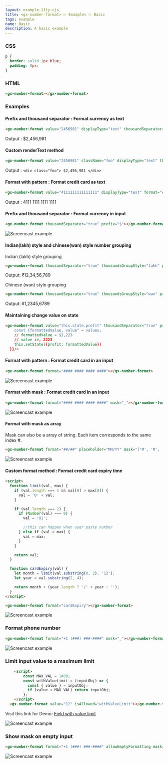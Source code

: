 ```yaml
---
layout: example.11ty.cjs
title: <gx-number-format> ⌲ Examples ⌲ Basic
tags: example
name: Basic
description: A basic example
---
```


<gx-number-format></gx-number-format>

<h3>CSS</h3>

```css
p {
  border: solid 1px blue;
  padding: 8px;
}
```

<h3>HTML</h3>

```html
<gx-number-format></gx-number-format>
```

### Examples
#### Prefix and thousand separator : Format currency as text
```html
<gx-number-format value="2456981" displayType="text" thousandSeparator="true" prefix="$"></gx-number-format>
```
Output : $2,456,981

#### Custom renderText method
```html
<gx-number-format value="2456981" className="foo" displayType="text" thousandSeparator="true" prefix="$" renderText="(value, props) => <div {...props}>{value}</div>}></gx-number-format>
```
Output : `<div class="foo"> $2,456,981 </div>`

#### Format with pattern : Format credit card as text
```html
<gx-number-format value="4111111111111111" displayType="text" format="#### #### #### ####"></gx-number-format>
```
Output : 4111 1111 1111 1111

#### Prefix and thousand separator : Format currency in input
```html
<gx-number-format thousandSeparator="true" prefix="$"></gx-number-format>
```
![Screencast example](https://i.imgur.com/d0P2Db1.gif)

#### Indian(lakh) style and chinese(wan) style number grouping
Indian (lakh) style grouping
```html
<gx-number-format thousandSeparator="true" thousandsGroupStyle="lakh" prefix="₹" value="123456789"></gx-number-format>
```
Output: ₹12,34,56,789

Chinese (wan) style grouping
```html
<gx-number-format thousandSeparator="true" thousandsGroupStyle="wan" prefix="¥" value="123456789"></gx-number-format>
```
Output: ¥1,2345,6789


#### Maintaining change value on state
```html
<gx-number-format value="this.state.profit" thousandSeparator="true" prefix="$" onValueChange="(values) => {
    const {formattedValue, value" = values;
    // formattedValue = $2,223
    // value ie, 2223
    this.setState({profit: formattedValue})
  }}/>
```

#### Format with pattern : Format credit card in an input
```html
<gx-number-format format="#### #### #### ####"></gx-number-format>
```
![Screencast example](https://i.imgur.com/KEiYp4o.gif)

#### Format with mask : Format credit card in an input
```html
<gx-number-format format="#### #### #### ####" mask="_"></gx-number-format>
```
![Screencast example](https://i.imgur.com/qvmydpH.gif)


#### Format with mask as array
Mask can also be a array of string. Each item corresponds to the same index #.
```html
<gx-number-format format="##/##" placeholder="MM/YY" mask="['M', 'M', 'Y', 'Y']"></gx-number-format>
```
![Screencast example](https://media.giphy.com/media/xT9IgojmLf6x3jX0nS/giphy.gif)

#### Custom format method  : Format credit card expiry time
```html
<script>
  function limit(val, max) {
    if (val.length === 1 && val[0] > max[0]) {
      val = '0' + val;
    }

    if (val.length === 2) {
      if (Number(val) === 0) {
        val = '01';

        //this can happen when user paste number
      } else if (val > max) {
        val = max;
      }
    }

    return val;
  }

  function cardExpiry(val) {
    let month = limit(val.substring(0, 2), '12');
    let year = val.substring(2, 4);

    return month + (year.length ? '/' + year : '');
  }
</script>

<gx-number-format format="cardExpiry"></gx-number-format>
```
![Screencast example](https://i.imgur.com/9wwdyFF.gif)

### Format phone number
```html
<gx-number-format format="+1 (###) ###-####" mask="_"></gx-number-format>
```
![Screencast example](https://media.giphy.com/media/l1J9wJ6ZSONO7cXkI/giphy.gif)

### Limit input value to a maximum limit
```html
    <script>
        const MAX_VAL = 1400;
        const withValueLimit = (inputObj) => {
          const { value } = inputObj;
          if (value < MAX_VAL) return inputObj;
        };
    </script>
  <gx-number-format value="12" isAllowed="withValueLimit"></gx-number-format>;
```

Visit this link for Demo: [Field with value limit](https://codesandbox.io/s/react-number-format-isallowed-8gu0v)

![Screencast example](https://media.giphy.com/media/7agdv1sb9JYJEYlN3s/giphy.gif)

### Show mask on empty input
```html
<gx-number-format format="+1 (###) ###-####" allowEmptyFormatting mask="_"></gx-number-format>
```
![Screencast example](https://media.giphy.com/media/jnavoo7mbNeQ7LJCHI/source.gif)
